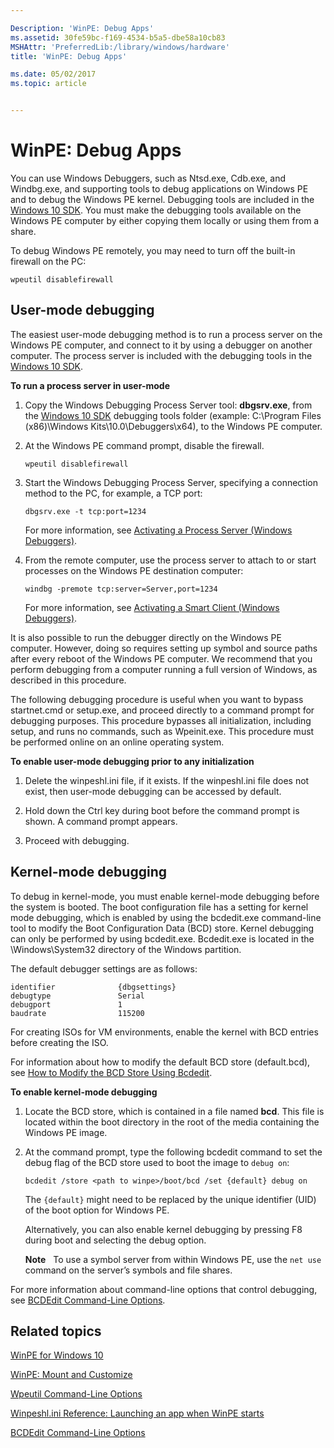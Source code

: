 ```yaml
---

Description: 'WinPE: Debug Apps'
ms.assetid: 30fe59bc-f169-4534-b5a5-dbe58a10cb83
MSHAttr: 'PreferredLib:/library/windows/hardware'
title: 'WinPE: Debug Apps'

ms.date: 05/02/2017
ms.topic: article


---
```


# WinPE: Debug Apps


You can use Windows Debuggers, such as Ntsd.exe, Cdb.exe, and Windbg.exe, and supporting tools to debug applications on Windows PE and to debug the Windows PE kernel. Debugging tools are included in the [Windows 10 SDK]( http://go.microsoft.com/fwlink/?LinkId=526807). You must make the debugging tools available on the Windows PE computer by either copying them locally or using them from a share.

To debug Windows PE remotely, you may need to turn off the built-in firewall on the PC:

```
wpeutil disablefirewall
```

## <span id="User-mode_debugging"></span><span id="user-mode_debugging"></span><span id="USER-MODE_DEBUGGING"></span>User-mode debugging


The easiest user-mode debugging method is to run a process server on the Windows PE computer, and connect to it by using a debugger on another computer. The process server is included with the debugging tools in the [Windows 10 SDK]( http://go.microsoft.com/fwlink/?LinkId=526807).

**To run a process server in user-mode**

1.  Copy the Windows Debugging Process Server tool: **dbgsrv.exe**, from the [Windows 10 SDK]( http://go.microsoft.com/fwlink/?LinkId=526807) debugging tools folder (example: C:\\Program Files (x86)\\Windows Kits\\10.0\\Debuggers\\x64), to the Windows PE computer.

2.  At the Windows PE command prompt, disable the firewall.

    ```
    wpeutil disablefirewall
    ```

3.  Start the Windows Debugging Process Server, specifying a connection method to the PC, for example, a TCP port:

    ```
    dbgsrv.exe -t tcp:port=1234
    ```

    For more information, see [Activating a Process Server (Windows Debuggers)]( http://go.microsoft.com/fwlink/p/?LinkId=698645).

4.  From the remote computer, use the process server to attach to or start processes on the Windows PE destination computer:

    ```
    windbg -premote tcp:server=Server,port=1234
    ```

    For more information, see [Activating a Smart Client (Windows Debuggers)](http://go.microsoft.com/fwlink/p/?LinkId=698646).

It is also possible to run the debugger directly on the Windows PE computer. However, doing so requires setting up symbol and source paths after every reboot of the Windows PE computer. We recommend that you perform debugging from a computer running a full version of Windows, as described in this procedure.

The following debugging procedure is useful when you want to bypass startnet.cmd or setup.exe, and proceed directly to a command prompt for debugging purposes. This procedure bypasses all initialization, including setup, and runs no commands, such as Wpeinit.exe. This procedure must be performed online on an online operating system.

**To enable user-mode debugging prior to any initialization**

1.  Delete the winpeshl.ini file, if it exists. If the winpeshl.ini file does not exist, then user-mode debugging can be accessed by default.

2.  Hold down the Ctrl key during boot before the command prompt is shown. A command prompt appears.

3.  Proceed with debugging.

## <span id="Kernel-mode_debugging"></span><span id="kernel-mode_debugging"></span><span id="KERNEL-MODE_DEBUGGING"></span>Kernel-mode debugging


To debug in kernel-mode, you must enable kernel-mode debugging before the system is booted. The boot configuration file has a setting for kernel mode debugging, which is enabled by using the bcdedit.exe command-line tool to modify the Boot Configuration Data (BCD) store. Kernel debugging can only be performed by using bcdedit.exe. Bcdedit.exe is located in the \\Windows\\System32 directory of the Windows partition.

The default debugger settings are as follows:

```
identifier              {dbgsettings} 
debugtype               Serial 
debugport               1 
baudrate                115200
```

For creating ISOs for VM environments, enable the kernel with BCD entries before creating the ISO.

For information about how to modify the default BCD store (default.bcd), see [How to Modify the BCD Store Using Bcdedit](http://go.microsoft.com/fwlink/p/?LinkId=698647).

**To enable kernel-mode debugging**

1.  Locate the BCD store, which is contained in a file named **bcd**. This file is located within the boot directory in the root of the media containing the Windows PE image.

2.  At the command prompt, type the following bcdedit command to set the debug flag of the BCD store used to boot the image to `debug on`:

    ```
    bcdedit /store <path to winpe>/boot/bcd /set {default} debug on
    ```

    The `{default}` might need to be replaced by the unique identifier (UID) of the boot option for Windows PE.

    Alternatively, you can also enable kernel debugging by pressing F8 during boot and selecting the debug option.

    **Note**  
    To use a symbol server from within Windows PE, use the `net use` command on the server’s symbols and file shares.

     

For more information about command-line options that control debugging, see [BCDEdit Command-Line Options](http://go.microsoft.com/fwlink/p/?LinkId=526808).

## <span id="related_topics"></span>Related topics


[WinPE for Windows 10](winpe-intro.md)

[WinPE: Mount and Customize](winpe-mount-and-customize.md)

[Wpeutil Command-Line Options](wpeutil-command-line-options.md)

[Winpeshl.ini Reference: Launching an app when WinPE starts](winpeshlini-reference-launching-an-app-when-winpe-starts.md)

[BCDEdit Command-Line Options](http://go.microsoft.com/fwlink/p/?LinkId=526808)

 

 






